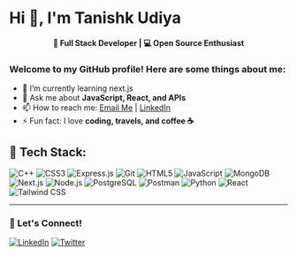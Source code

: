 <p align="center">
  <h1>Hi 👋, I'm Tanishk Udiya</h1>
</p>

<p align="center">
  <b> 🚀 Full Stack Developer | 💻 Open Source Enthusiast</b>
</p>

<p align="center">
  <h3>Welcome to my GitHub profile! Here are some things about me:</h3>
</p>

- 🌱 I’m currently learning next.js
- 💬 Ask me about **JavaScript, React, and APIs**
- 📫 How to reach me: [Email Me](tanishkudiya365@gmail.com) | [LinkedIn](https://www.linkedin.com/in/tanishk-udiya-366b6b25a/)
- ⚡ Fun fact: I love **coding, travels, and coffee ☕**

## 🚀 Tech Stack:
![C++](https://img.shields.io/badge/C++-%2300599C.svg?style=for-the-badge&logo=c%2B%2B&logoColor=white)
![CSS3](https://img.shields.io/badge/CSS3-%231572B6.svg?style=for-the-badge&logo=css3&logoColor=white)
![Express.js](https://img.shields.io/badge/Express.js-%23404d59.svg?style=for-the-badge&logo=express&logoColor=white)
![Git](https://img.shields.io/badge/Git-%23F05033.svg?style=for-the-badge&logo=git&logoColor=white)
![HTML5](https://img.shields.io/badge/HTML5-%23E34F26.svg?style=for-the-badge&logo=html5&logoColor=white)
![JavaScript](https://img.shields.io/badge/JavaScript-%23F7DF1E.svg?style=for-the-badge&logo=javascript&logoColor=black)
![MongoDB](https://img.shields.io/badge/MongoDB-%2347A248.svg?style=for-the-badge&logo=mongodb&logoColor=white)
![Next.js](https://img.shields.io/badge/Next.js-%23000000.svg?style=for-the-badge&logo=next.js&logoColor=white)
![Node.js](https://img.shields.io/badge/Node.js-%23339933.svg?style=for-the-badge&logo=node.js&logoColor=white)
![PostgreSQL](https://img.shields.io/badge/PostgreSQL-%234169E1.svg?style=for-the-badge&logo=postgresql&logoColor=white)
![Postman](https://img.shields.io/badge/Postman-%23FF6C37.svg?style=for-the-badge&logo=postman&logoColor=white)
![Python](https://img.shields.io/badge/Python-%233776AB.svg?style=for-the-badge&logo=python&logoColor=white)
![React](https://img.shields.io/badge/React-%2361DAFB.svg?style=for-the-badge&logo=react&logoColor=black)
![Tailwind CSS](https://img.shields.io/badge/Tailwind%20CSS-%2338B2AC.svg?style=for-the-badge&logo=tailwind-css&logoColor=white)

---

### 🎯 Let's Connect!
[![LinkedIn](https://img.shields.io/badge/LinkedIn-%230077B5?style=for-the-badge&logo=linkedin&logoColor=white)](https://www.linkedin.com/in/tanishk-udiya-366b6b25a/)
[![Twitter](https://img.shields.io/badge/Twitter-%231DA1F2?style=for-the-badge&logo=twitter&logoColor=white)](https://x.com/UdiyaTanis43966)
